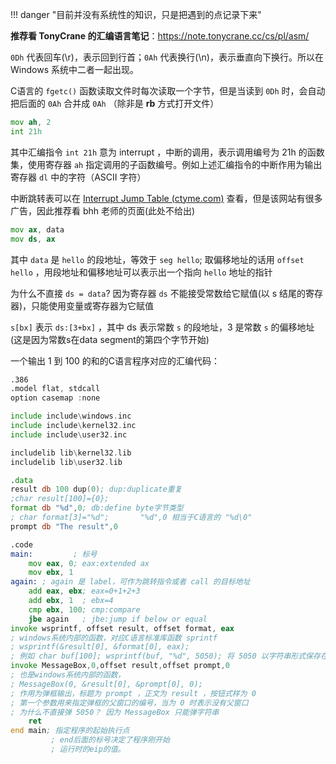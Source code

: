 
!!! danger "目前并没有系统性的知识，只是把遇到的点记录下来"

**推荐看 TonyCrane 的汇编语言笔记**：https://note.tonycrane.cc/cs/pl/asm/

`0Dh` 代表回车(\\r)，表示回到行首；`0Ah` 代表换行(\\n)，表示垂直向下换行。所以在 Windows 系统中二者一起出现。

C语言的 `fgetc()` 函数读取文件时每次读取一个字节，但是当读到 `0Dh` 时，会自动把后面的 `0Ah` 合并成 `0Ah` （除非是 **rb** 方式打开文件）

```asm
mov ah, 2
int 21h
```

其中汇编指令 `int 21h` 意为 interrupt ，中断的调用，表示调用编号为 21h 的函数集，使用寄存器 `ah` 指定调用的子函数编号。例如上述汇编指令的中断作用为输出寄存器 `dl` 中的字符（ASCII 字符）

中断跳转表可以在 [Interrupt Jump Table (ctyme.com)](https://www.ctyme.com/intr/int.htm) 查看，但是该网站有很多广告，因此推荐看 bhh 老师的页面(此处不给出)

```asm
mov ax, data
mov ds, ax
```

其中 `data` 是 `hello` 的段地址，等效于 `seg hello`; 取偏移地址的话用 `offset hello` ，用段地址和偏移地址可以表示出一个指向 `hello` 地址的指针

为什么不直接 `ds = data`? 因为寄存器 `ds` 不能接受常数给它赋值(以 s 结尾的寄存器)，只能使用变量或寄存器为它赋值

`s[bx]` 表示 `ds:[3+bx]` ，其中 ds 表示常数 `s` 的段地址，3 是常数 `s` 的偏移地址(这是因为常数s在data segment的第四个字节开始)

一个输出 1 到 100 的和的C语言程序对应的汇编代码：

```asm
.386
.model flat, stdcall
option casemap :none

include include\windows.inc
include include\kernel32.inc
include include\user32.inc

includelib lib\kernel32.lib
includelib lib\user32.lib

.data
result db 100 dup(0); dup:duplicate重复
;char result[100]={0};
format db "%d",0; db:define byte字节类型
; char format[3]="%d";       "%d",0 相当于C语言的 "%d\0"
prompt db "The result",0

.code
main:         ; 标号
    mov eax, 0; eax:extended ax
    mov ebx, 1
again: ; again 是 label，可作为跳转指令或者 call 的目标地址
    add eax, ebx; eax=0+1+2+3
    add ebx, 1  ; ebx=4
    cmp ebx, 100; cmp:compare
    jbe again   ; jbe:jump if below or equal
invoke wsprintf, offset result, offset format, eax
; windows系统内部的函数，对应C语言标准库函数 sprintf
; wsprintf(&result[0], &format[0], eax);
; 例如 char buf[100]; wsprintf(buf, "%d", 5050); 将 5050 以字符串形式保存在数组 buf 中("5050\0")
invoke MessageBox,0,offset result,offset prompt,0
; 也是windows系统内部的函数，
; MessageBox(0, &result[0], &prompt[0], 0);
; 作用为弹框输出，标题为 prompt ，正文为 result ，按钮式样为 0
; 第一个参数用来指定弹框的父窗口的编号，当为 0 时表示没有父窗口
; 为什么不直接弹 5050？ 因为 MessageBox 只能弹字符串
    ret
end main; 指定程序的起始执行点
         ; end后面的标号决定了程序刚开始
         ; 运行时的eip的值。
```